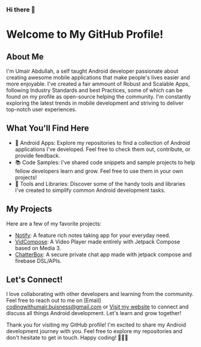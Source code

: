 ### Hi there 👋

# Welcome to My GitHub Profile!

## About Me

I'm Umair Abdullah, a self taught Android developer passionate about creating awesome mobile applications that make people's lives easier and more enjoyable. I've created a fair ammount of Robust and Scalable Apps, following Industry Standards and best Practices, some of which can be found on my profile as open-source helping the community. I'm constantly exploring the latest trends in mobile development and striving to deliver top-notch user experiences.

## What You'll Find Here

- 📱 Android Apps: Explore my repositories to find a collection of Android applications I've developed. Feel free to check them out, contribute, or provide feedback.
- 📚 Code Samples: I've shared code snippets and sample projects to help fellow developers learn and grow. Feel free to use them in your own projects!
- 🧰 Tools and Libraries: Discover some of the handy tools and libraries I've created to simplify common Android development tasks.

## My Projects

Here are a few of my favorite projects:

- [Notify]([link](https://github.com/rajaumair7890/Notify/)): A feature rich notes taking app for your everyday need.
- [VidCompose]([link](https://github.com/rajaumair7890/VidCompose/)): A Video Player made entirely with Jetpack Compose based on Media 3.
- [ChatterBox]([link](https://github.com/rajaumair7890/ChatterBox/)): A secure private chat app made with jetpack compose and firebase DSL/APIs.

## Let's Connect!

I love collaborating with other developers and learning from the community. Feel free to reach out to me on [Email] codingwithumair.buisness@gmail.com or [Visit my website]([link](https://rajaumair7890.github.io)) to connect and discuss all things Android development. Let's learn and grow together!


Thank you for visiting my GitHub profile! I'm excited to share my Android development journey with you. Feel free to explore my repositories and don't hesitate to get in touch. Happy coding! 🚀👨‍💻

<!--
**rajaumair7890/rajaumair7890** is a ✨ _special_ ✨ repository because its `README.md` (this file) appears on your GitHub profile.

Here are some ideas to get you started:

- 🔭 I’m currently working on ...
- 🌱 I’m currently learning ...
- 👯 I’m looking to collaborate on ...
- 🤔 I’m looking for help with ...
- 💬 Ask me about ...
- 📫 How to reach me: ...
- 😄 Pronouns: ...
- ⚡ Fun fact: ...
-->

